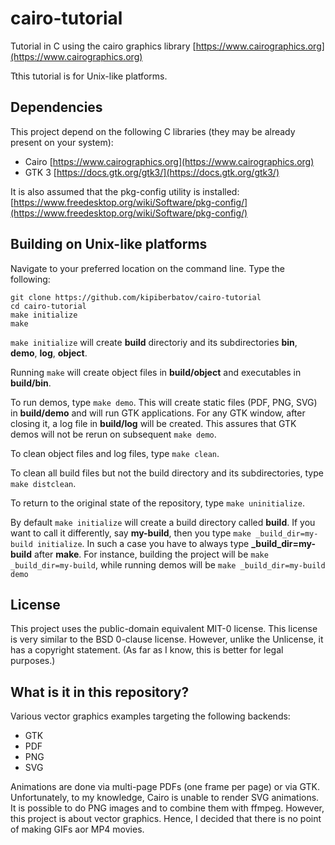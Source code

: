 # cairo-tutorial

Tutorial in C using the cairo graphics library
[https://www.cairographics.org](https://www.cairographics.org)

Tthis tutorial is for Unix-like platforms.

## Dependencies

This project depend on the following C libraries
(they may be already present on your system):

- Cairo [https://www.cairographics.org](https://www.cairographics.org)
- GTK 3 [https://docs.gtk.org/gtk3/](https://docs.gtk.org/gtk3/)

It is also assumed that the pkg-config utility is installed:
[https://www.freedesktop.org/wiki/Software/pkg-config/](https://www.freedesktop.org/wiki/Software/pkg-config/)

## Building on Unix-like platforms

Navigate to your preferred location on the command line. Type the following:

```
git clone https://github.com/kipiberbatov/cairo-tutorial
cd cairo-tutorial
make initialize
make
```

`make initialize` will create **build** directoriy and its subdirectories
**bin**, **demo**, **log**, **object**.

Running `make` will create object files in **build/object** and
executables in **build/bin**.

To run demos, type `make demo`.
This will create static files (PDF, PNG, SVG) in **build/demo**
and will run GTK applications.
For any GTK window, after closing it,
a log file in **build/log** will be created.
This assures that GTK demos will not be rerun on subsequent `make demo`.

To clean object files and log files, type `make clean`.

To clean all build files but not the build directory and its subdirectories,
type `make distclean`.

To return to the original state of the repository, type `make uninitialize`.

By default `make initialize` will create a build directory called **build**.
If you want to call it differently, say **my-build**,
then you type `make _build_dir=my-build initialize`.
In such a case you have to always type **_build_dir=my-build** after **make**.
For instance, building the project will be `make _build_dir=my-build`,
while running demos will be `make _build_dir=my-build demo`

## License

This project uses the public-domain equivalent MIT-0 license.
This license is very similar to the BSD 0-clause license.
However, unlike the Unlicense, it has a copyright statement.
(As far as I know, this is better for legal purposes.)

## What is it in this repository?

Various vector graphics examples targeting the following backends:

- GTK
- PDF
- PNG
- SVG

Animations are done via multi-page PDFs (one frame per page) or via GTK.
Unfortunately, to my knowledge, Cairo is unable to render SVG animations.
It is possible to do PNG images and to combine them with ffmpeg.
However, this project is about vector graphics.
Hence, I decided that there is no point of making GIFs aor MP4 movies.
